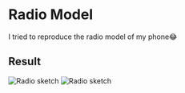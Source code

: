 # Radio Model
I tried to reproduce the radio model of my phone😂

## Result 
![Radio sketch](captures/radio-sketch1.png) 
![Radio sketch](captures/radio-sketch2.png) 
